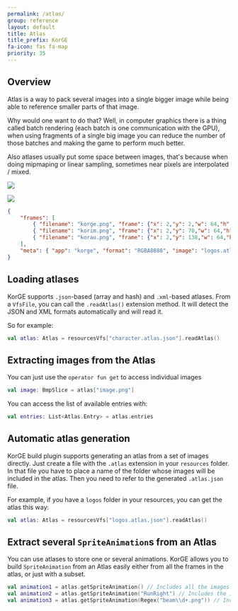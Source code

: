```yaml
---
permalink: /atlas/
group: reference
layout: default
title: Atlas
title_prefix: KorGE
fa-icon: fas fa-map
priority: 35
---
```




## Overview

Atlas is a way to pack several images into a single bigger image
while being able to reference smaller parts of that image.

Why would one want to do that? Well, in computer graphics there is
a thing called batch rendering (each batch is one communication with the GPU),
when using fragments of a single big image
you can reduce the number of those batches and making the game to perform much better.

Also atlases usually put some space between images, that's because when doing mipmaping
or linear sampling, sometimes near pixels are interpolated / mixed.

![](/korge/atlas/atlas.png)

![](/korge/atlas/logos.atlas.png)

```json
{
	"frames": [
		{ "filename": "korge.png", "frame": {"x": 2,"y": 2,"w": 64,"h": 64}, "rotated": false, "sourceSize": {"w": 64,"h": 64}, "spriteSourceSize": {"x": 0,"y": 0,"w": 64,"h": 64}, "trimmed": false },
		{ "filename": "korim.png", "frame": {"x": 2,"y": 70,"w": 64,"h": 64}, "rotated": false, "sourceSize": {"w": 64,"h": 64}, "spriteSourceSize": {"x": 0,"y": 0,"w": 64,"h": 64}, "trimmed": false },
		{ "filename": "korau.png", "frame": {"x": 2,"y": 138,"w": 64,"h": 64}, "rotated": false, "sourceSize": {"w": 64,"h": 64}, "spriteSourceSize": {"x": 0,"y": 0,"w": 64,"h": 64}, "trimmed": false}
	],
	"meta": { "app": "korge", "format": "RGBA8888", "image": "logos.atlas.png", "scale": 1.0, "size": { "w": 68,"h": 204}, "version": "1.0.0" }
}
```

## Loading atlases

KorGE supports `.json`-based (array and hash) and `.xml`-based atlases.
From a `VfsFile`, you can call the `.readAtlas()` extension method.
It will detect the JSON and XML formats automatically and will read it.

So for example:
```kotlin
val atlas: Atlas = resourcesVfs["character.atlas.json"].readAtlas()
```

## Extracting images from the Atlas

You can just use the `operator fun get` to access individual images

```kotlin
val image: BmpSlice = atlas["image.png"]
```

You can access the list of available entries with:

```kotlin
val entries: List<Atlas.Entry> = atlas.entries
```

## Automatic atlas generation

KorGE build plugin supports generating an atlas from
a set of images directly. Just create a file with the `.atlas` extension
in your `resources` folder. In that file you have to place a name of the 
folder whose images will be included in the atlas. Then you need to refer
to the generated `.atlas.json` file.

For example, if you have a `logos` folder in your resources, you can get
the atlas this way:
```kotlin
val atlas: Atlas = resourcesVfs["logos.atlas.json"].readAtlas()
```

## Extract several `SpriteAnimation`s from an Atlas

You can use atlases to store one or several animations.
KorGE allows you to build `SpriteAnimation` from an Atlas easily
either from all the frames in the atlas, or just with a subset.

```kotlin
val animation1 = atlas.getSpriteAnimation() // Includes all the images
val animation2 = atlas.getSpriteAnimation("RunRight") // Includes the images starting with RunRight 
val animation3 = atlas.getSpriteAnimation(Regex("beam\\d+.png")) // Includes the images starting with beam, following a number and ending with .png
```

